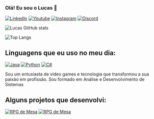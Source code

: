 
### Olá! Eu sou o Lucas 👋

[![LinkedIn](https://img.shields.io/badge/LinkedIn-0077B5?style=for-the-badge&logo=linkedin&logoColor=white)](https://www.linkedin.com/in/lucascandidoluiz/)
[![Youtube](https://img.shields.io/badge/YouTube-FF0000?style=for-the-badge&logo=youtube&logoColor=white)](https://www.youtube.com/@dodican_)
[![Instagram](https://img.shields.io/badge/Instagram-E4405F?style=for-the-badge&logo=instagram&logoColor=white)](https://www.instagram.com/lucascandidoluiz/)
[![Discord](https://img.shields.io/badge/Discord-7289DA?style=for-the-badge&logo=discord&logoColor=white)](https://discord.gg/359R4JKSrU)

![Lucas GitHub stats](https://github-readme-stats.vercel.app/api?username=lucascandev&show_icons=true&theme=dracula)

![Top Langs](https://github-readme-stats.vercel.app/api/top-langs/?username=lucascandev&layout=compact)

## Linguagens que eu uso no meu dia:

[![Java](https://img.shields.io/badge/Java-ED8B00?style=for-the-badge&logo=openjdk&logoColor=white)](https://www.alura.com.br/artigos/java)
[![Python](https://img.shields.io/badge/Python-3776AB?style=for-the-badge&logo=python&logoColor=white)](https://www.alura.com.br/artigos/python)
[![C#](https://img.shields.io/badge/C%23-239120?style=for-the-badge&logo=c-sharp&logoColor=white)](https://www.alura.com.br/artigos/csharp-linguagem-programacao-dotnet)

Sou um entusiasta de vídeo games e tecnologia que transformou a sua paixão em profissão. Sou formado em Análise e Desenvolvimento de Sistemas

## Alguns projetos que desenvolvi:

[![RPG de Mesa](https://github-readme-stats.vercel.app/api/pin/?username=lucascandev&repo=rpg_mesa)](https://github.com/lucascandev/rpg_mesa)
[![RPG de Mesa](https://github-readme-stats.vercel.app/api/pin/?username=lucascandev&repo=concessionaria)](https://github.com/lucascandev/concessionaria)

